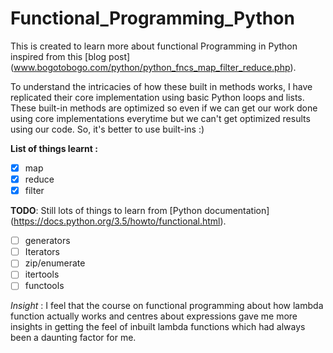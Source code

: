 # Functional_Programming_Python
This is created to learn more about functional Programming in Python inspired from 
this [blog post] (www.bogotobogo.com/python/python_fncs_map_filter_reduce.php).

To understand the intricacies of how these built in methods works, I have replicated their core implementation
using basic Python loops and lists. These built-in methods are optimized so even if we can get our work done using
core implementations everytime but we can't get optimized results using our code. So, it's better to use built-ins :)

**List of things learnt :**
- [x] map
- [x] reduce
- [x] filter

**TODO**:
Still lots of things to learn from [Python documentation] (https://docs.python.org/3.5/howto/functional.html).
- [ ] generators
- [ ] Iterators
- [ ] zip/enumerate
- [ ] itertools
- [ ] functools

*Insight* : I feel that the course on functional programming about how lambda function actually works and centres about expressions gave me more insights in getting the feel of inbuilt lambda functions which had always been a daunting factor for me.

